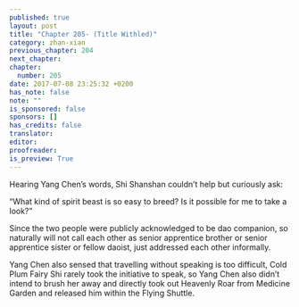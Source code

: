 ```yaml
---
published: true
layout: post
title: "Chapter 205- (Title Withled)"
category: zhan-xian
previous_chapter: 204
next_chapter: 
chapter:
  number: 205
date: 2017-07-08 23:25:32 +0200
has_note: false
note: ""
is_sponsored: false
sponsors: []
has_credits: false
translator:
editor:
proofreader:
is_preview: True
---
```

Hearing Yang Chen’s words, Shi Shanshan couldn’t help but curiously ask:

“What kind of spirit beast is so easy to breed? Is it possible for me to take a look?”

Since the two people were publicly acknowledged to be dao companion, so naturally will not call each other as senior apprentice brother or senior apprentice sister or fellow daoist, just addressed each other informally.

Yang Chen also sensed that travelling without speaking is too difficult, Cold Plum Fairy Shi rarely took the initiative to speak, so Yang Chen also didn’t intend to brush her away and directly took out Heavenly Roar from Medicine Garden and released him within the Flying Shuttle.
